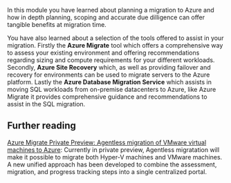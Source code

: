In this module you have learned about planning a migration to Azure and how in depth planning, scoping and accurate due dilligence can offer tangible benefits at migration time.

You have also learned about a selection of the tools offered to assist in your migration. Firstly  the **Azure Migrate** tool which offers a comprehensive way to assess your existing environment and offering recommendations regarding sizing and compute requirements for your different workloads. Secondly, **Azure Site Recovery** which, as well as providing failover and recovery for environments can be used to migrate servers to the Azure platform. Lastly the **Azure Database Migration Service** which assists in moving SQL workloads from on-premise datacenters to Azure, like Azure Migrate it provides comprehensive guidance and recommendations to assist in the SQL migration.


## Further reading

[Azure Migrate Private Preview: Agentless migration of VMware virtual machines to Azure](https://aka.ms/migrateVMs-signup): Currently in private preview, Agentless migratation will make it possible to migrate both Hyper-V machines and VMware machines. A new unified approach has been developed to combine the assessment, migration, and progress tracking steps into a single centralized portal.